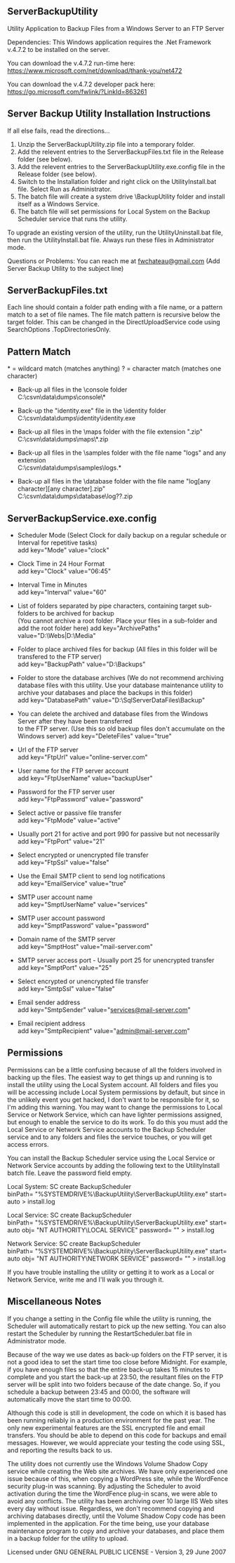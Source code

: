 
ServerBackupUtility
-------------------

Utility Application to Backup Files from a Windows Server to an FTP Server

Dependencies: This Windows application requires the .Net Framework v.4.7.2 to be installed on the server.

You can download the v.4.7.2 run-time here:
https://www.microsoft.com/net/download/thank-you/net472

You can download the v.4.7.2 developer pack here:
https://go.microsoft.com/fwlink/?LinkId=863261


Server Backup Utility Installation Instructions
-----------------------------------------------
If all else fails, read the directions...

1) Unzip the ServerBackupUtility.zip file into a temporary folder.
2) Add the relevent entries to the ServerBackupFiles.txt file in the Release folder (see below).
3) Add the relevent entries to the ServerBackupUtility.exe.config file in the Release folder (see below).
4) Switch to the Installation folder and right click on the UtilityInstall.bat file. Select Run as Administrator.
5) The batch file will create a system drive \BackupUtility folder and install itself as a Windows Service.
6) The batch file will set permissions for Local System on the Backup Scheduler service that runs the utility.

To upgrade an existing version of the utility, run the UtilityUninstall.bat file,
then run the UtilityInstall.bat file. Always run these files in Administrator mode.

Questions or Problems: You can reach me at fwchateau@gmail.com (Add Server Backup Utility to the subject line)


ServerBackupFiles.txt
---------------------

Each line should contain a folder path ending with a file name, or a pattern match to a set of file names.
The file match pattern is recursive below the target folder. This can be changed in the DirectUploadService
code using SearchOptions .TopDirectoriesOnly.

Pattern Match
---------------------
\* = wildcard match (matches anything)
? = character match (matches one character)

- Back-up all files in the \console folder \
	C:\csvn\data\dumps\console\\*

- Back-up the "identity.exe" file in the \identity folder \
	C:\csvn\data\dumps\identity\identity.exe

- Back-up all files in the \maps folder with the file extension ".zip" \
	C:\csvn\data\dumps\maps\\*.zip

- Back-up all files in the \samples folder with the file name "logs" and any extension \
	C:\csvn\data\dumps\samples\logs.*

- Back-up all files in the \database folder with the file name "log[any character][any character].zip" \
	C:\csvn\data\dumps\database\log??.zip


ServerBackupService.exe.config
------------------------------

- Scheduler Mode (Select Clock for daily backup on a regular schedule or Interval for repetitive tasks) \
    add key="Mode" value="clock"

- Clock Time in 24 Hour Format \
    add key="Clock" value="06:45"

- Interval Time in Minutes \
    add key="Interval" value="60"

- List of folders separated by pipe characters, containing target sub-folders to be archived for backup \
    (You cannot archive a root folder. Place your files in a sub-folder and add the root folder here)
	add key="ArchivePaths" value="D:\Webs|D:\Media"

- Folder to place archived files for backup (All files in this folder will be transfered to the FTP server) \
	add key="BackupPath" value="D:\Backups"
   
- Folder to store the database archives (We do not recommend archiving database files with this utility.
  Use your database maintenance utility to archive your databases and place the backups in this folder) \
	add key="DatabasePath" value="D:\SqlServerDataFiles\Backup"

- You can delete the archived and database files from the Windows Server after they have been transferred \
  to the FTP server. (Use this so old backup files don't accumulate on the Windows server)
    add key="DeleteFiles" value="true"

- Url of the FTP server \
	add key="FtpUrl" value="online-server.com"

- User name for the FTP server account \
	add key="FtpUserName" value="backupUser"

- Password for the FTP server user \
	add key="FtpPassword" value="password"

- Select active or passive file transfer \
	add key="FtpMode" value="active"

- Usually port 21 for active and port 990 for passive but not necessarily \
	add key="FtpPort" value="21"

- Select encrypted or unencrypted file transfer \
	add key="FtpSsl" value="false"

- Use the Email SMTP client to send log notifications \
	add key="EmailService" value="true"

- SMTP user account name \
	add key="SmptUserName" value="services"

- SMTP user account password \
	add key="SmptPassword" value="password"

- Domain name of the SMTP server \
	add key="SmptHost" value="mail-server.com"

- SMTP server access port - Usually port 25 for unencrypted transfer \
	add key="SmptPort" value="25"

- Select encrypted or unencrypted file transfer \
	add key="SmtpSsl" value="false"

- Email sender address \
	add key="SmtpSender" value="services@mail-server.com"

- Email recipient address \
	add key="SmtpRecipient" value="admin@mail-server.com"

Permissions
---------------------

Permissions can be a little confusing because of all the folders involved in backing up the files. The easiest way to get things up
and running is to install the utility using the Local System account. All folders and files you will be accessing include Local System
permissions by default, but since in the unlikely event you get hacked, I don't want to be responsible for it, so I'm adding this
warning. You may want to change the permissions to Local Service or Network Service, which can have lighter permissions assigned, but enough
to enable the service to do its work. To do this you must add the Local Service or Network Service accounts to the Backup Scheduler
service and to any folders and files the service touches, or you will get access errors.

You can install the Backup Scheduler service using the Local Service or Network Service accounts by adding the following text to the
UtilityInstall batch file. Leave the password field empty.

Local System: SC create BackupScheduler \
binPath= "%SYSTEMDRIVE%\BackupUtility\ServerBackupUtility.exe" start= auto > install.log

Local Service: SC create BackupScheduler \
binPath= "%SYSTEMDRIVE%\BackupUtility\ServerBackupUtility.exe" start= auto obj= "NT AUTHORITY\LOCAL SERVICE" password= "" > install.log

Network Service: SC create BackupScheduler \
binPath= "%SYSTEMDRIVE%\BackupUtility\ServerBackupUtility.exe" start= auto obj= "NT AUTHORITY\NETWORK SERVICE" password= "" > install.log

If you have trouble installing the utility or getting it to work as a Local or Network Service, write me and I'll walk you through it.


Miscellaneous Notes
---------------------

If you change a setting in the Config file while the utility is running, the Scheduler will automatically restart to pick up the new setting.
You can also restart the Scheduler by running the RestartScheduler.bat file in Administrator mode.

Because of the way we use dates as back-up folders on the FTP server, it is not a good idea to set the start time too close before
Midnight. For example, if you have enough files so that the entire back-up takes 15 minutes to complete and you start the back-up at 23:50,
the resultant files on the FTP server will be split into two folders because of the date change. So, if you schedule a backup between 23:45
and 00:00, the software will automatically move the start time to 00:00.

Although this code is still in development, the code on which it is based has been running reliably in a production environment for the past
year. The only new experimental features are the SSL encrypted file and email transfers. You should be able to depend on this code for
backups and email messages. However, we would appreciate your testing the code using SSL, and reporting the results back to us.

The utility does not currently use the Windows Volume Shadow Copy service while creating the Web site archives. We have only experienced one
issue because of this, when copying a WordPress site, while the WordFence security plug-in was scanning. By adjusting the Scheduler to avoid
activation during the time the WordFence plug-in scans, we were able to avoid any conflicts. The utility has been archiving over 10 large IIS
Web sites every day without issue. Regardless, we don't recommend copying and archiving databases directly, until the Volume Shadow Copy code
has been implemented in the application. For the time being, use your database maintenance program to copy and archive your databases, and
place them in a backup folder for the utility to upload.

Licensed under GNU GENERAL PUBLIC LICENSE - Version 3, 29 June 2007
